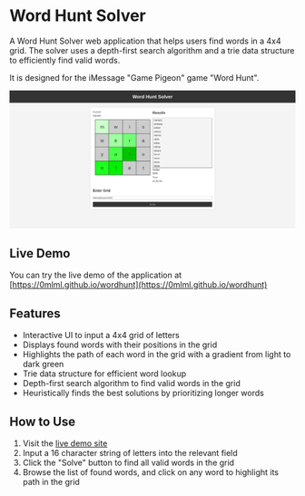 # Word Hunt Solver

A Word Hunt Solver web application that helps users find words in a 4x4 grid. The solver uses a depth-first search algorithm and a trie data structure to efficiently find valid words.

It is designed for the iMessage "Game Pigeon" game "Word Hunt". 

![Screenshot of Word Hunt Solver](https://raw.githubusercontent.com/0mlml/wordhunt/main/img/screenshot.png)

## Live Demo

You can try the live demo of the application at [https://0mlml.github.io/wordhunt](https://0mlml.github.io/wordhunt)

## Features

- Interactive UI to input a 4x4 grid of letters
- Displays found words with their positions in the grid
- Highlights the path of each word in the grid with a gradient from light to dark green
- Trie data structure for efficient word lookup
- Depth-first search algorithm to find valid words in the grid
- Heuristically finds the best solutions by prioritizing longer words

## How to Use

1. Visit the [live demo site](https://0mlml.github.io/wordhunt)
2. Input a 16 character string of letters into the relevant field
3. Click the "Solve" button to find all valid words in the grid
4. Browse the list of found words, and click on any word to highlight its path in the grid
